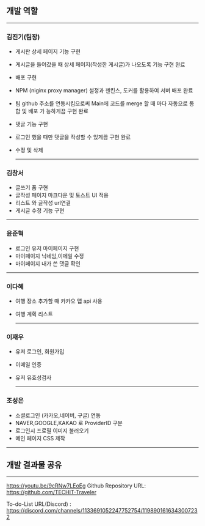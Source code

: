 ## 개발 역할

---

### 김진기(팀장)

- 게시판 상세 페이지 기능 구현
- 게시글을 들어갔을 때 상세 페이지(작성한 게시글)가 나오도록 기능 구현 완료
- 배포 구현
- NPM (niginx proxy manager) 설정과 젠킨스, 도커를 활용하여 서버 배포 완료
- 팀 github 주소를  연동시킴으로써 Main에 코드를 merge 할 때 마다 자동으로 통합 및 배포 가 능하게끔 구현 완료
- 댓글 기능 구현
- 로그인 했을 때만 댓글을 작성할 수 있게끔 구현 완료
- 수정 및 삭제
    
    ---
    

### 김창서

- 글쓰기 폼 구현
- 글작성 페이지 마크다운 및 토스트 UI 적용
- 리스트 와 글작성 url연결
- 게시글 수정 기능 구현

---

### 윤준혁

- 로그인 유저 마이페이지 구현
- 마이페이지 닉네임,이메일 수정
- 마이페이지 내가 쓴 댓글 확인

---

### 이다혜

- 여행 장소 추가할 때 카카오 맵 api 사용
- 여행 계획 리스트
    
    ---
    

### 이재우

- 유저 로그인, 회원가입
- 이메일 인증
- 유저 유효성검사
    
    ---
    

### 조성은

- 소셜로그인  (카카오,네이버, 구글) 연동
- NAVER,GOOGLE,KAKAO 로 ProviderID 구분
- 로그인시 프로필 이미지 불러오기
- 메인 페이지 CSS 제작

---

## 개발 결과물 공유

---
https://youtu.be/9cRNw7LEoEg
Github Repository URL: https://github.com/TECHIT-Traveler

To-do-List URL(Discord) : https://discord.com/channels/1133691052247752754/1198901616343007232
